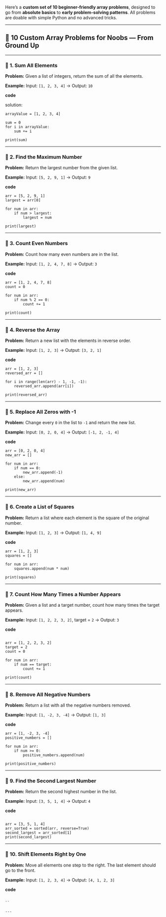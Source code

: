 Here’s a **custom set of 10 beginner-friendly array problems**, designed to go from **absolute basics** to **early problem-solving patterns**. All problems are doable with simple Python and no advanced tricks.

---

## 🧠 10 Custom Array Problems for Noobs — From Ground Up

---

### 🔹 **1. Sum All Elements**

**Problem:**
Given a list of integers, return the sum of all the elements.

**Example:**
Input: `[1, 2, 3, 4]` → Output: `10`

**code**

solution:

```
arrayValue = [1, 2, 3, 4]

sum = 0
for i in arrayValue:
    sum += i

print(sum)

```

---

### 🔹 **2. Find the Maximum Number**

**Problem:**
Return the largest number from the given list.

**Example:**
Input: `[5, 2, 9, 1]` → Output: `9`

**code**

```
arr = [5, 2, 9, 1]
largest = arr[0]

for num in arr:
    if num > largest:
        largest = num

print(largest)

```

---

### 🔹 **3. Count Even Numbers**

**Problem:**
Count how many even numbers are in the list.

**Example:**
Input: `[1, 2, 4, 7, 8]` → Output: `3`

**code**

```
arr = [1, 2, 4, 7, 8]
count = 0

for num in arr:
    if num % 2 == 0:
        count += 1

print(count)

```

---

### 🔹 **4. Reverse the Array**

**Problem:**
Return a new list with the elements in reverse order.

**Example:**
Input: `[1, 2, 3]` → Output: `[3, 2, 1]`

**code**

```
arr = [1, 2, 3]
reversed_arr = []

for i in range(len(arr) - 1, -1, -1):
    reversed_arr.append(arr[i])

print(reversed_arr)

```

---

### 🔹 **5. Replace All Zeros with -1**

**Problem:**
Change every `0` in the list to `-1` and return the new list.

**Example:**
Input: `[0, 2, 0, 4]` → Output: `[-1, 2, -1, 4]`

**code**

```
arr = [0, 2, 0, 4]
new_arr = []

for num in arr:
    if num == 0:
        new_arr.append(-1)
    else:
        new_arr.append(num)

print(new_arr)

```

---

### 🔹 **6. Create a List of Squares**

**Problem:**
Return a list where each element is the square of the original number.

**Example:**
Input: `[1, 2, 3]` → Output: `[1, 4, 9]`

**code**

```
arr = [1, 2, 3]
squares = []

for num in arr:
    squares.append(num * num)

print(squares)

```

---

### 🔹 **7. Count How Many Times a Number Appears**

**Problem:**
Given a list and a target number, count how many times the target appears.

**Example:**
Input: `[1, 2, 2, 3, 2]`, target = `2` → Output: `3`

**code**

```

arr = [1, 2, 2, 3, 2]
target = 2
count = 0

for num in arr:
    if num == target:
        count += 1

print(count)

```

---

### 🔹 **8. Remove All Negative Numbers**

**Problem:**
Return a list with all the negative numbers removed.

**Example:**
Input: `[1, -2, 3, -4]` → Output: `[1, 3]`

**code**

```
arr = [1, -2, 3, -4]
positive_numbers = []

for num in arr:
    if num >= 0:
        positive_numbers.append(num)

print(positive_numbers)

```

---

### 🔹 **9. Find the Second Largest Number**

**Problem:**
Return the second highest number in the list.

**Example:**
Input: `[3, 5, 1, 4]` → Output: `4`

**code**

```

arr = [3, 5, 1, 4]
arr_sorted = sorted(arr, reverse=True)
second_largest = arr_sorted[1]
print(second_largest)

```

---

### 🔹 **10. Shift Elements Right by One**

**Problem:**
Move all elements one step to the right. The last element should go to the front.

**Example:**
Input: `[1, 2, 3, 4]` → Output: `[4, 1, 2, 3]`

**code**

```

``

---
```
